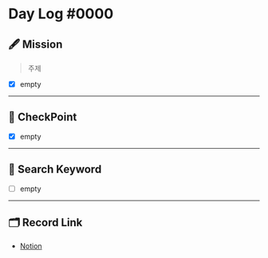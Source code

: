 # Day Log #0000

## 🖋 Mission
> 주제
- [X] empty
---
## 📌 CheckPoint
- [X] empty
---
## 🔖 Search Keyword
- [ ] empty
---
## 🗂 Record Link
- [Notion]()